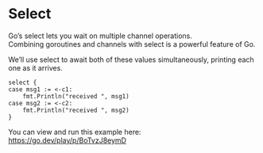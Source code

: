 # Select

Go’s select lets you wait on multiple channel operations.  
Combining goroutines and channels with select is a powerful feature of Go.

We’ll use select to await both of these values simultaneously,
printing each one as it arrives.
```golang
select {
case msg1 := <-c1:
    fmt.Println("received ", msg1)
case msg2 := <-c2:
    fmt.Println("received ", msg2)
}
```

You can view and run this example here:
https://go.dev/play/p/BoTvzJ8eymD
